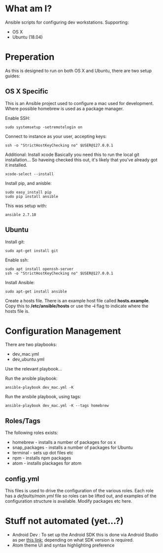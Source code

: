 # What am I?
Ansible scripts for configuring dev workstations.
Supporting:
* OS X
* Ubuntu (18.04)

# Preperation
As this is designed to run on both OS X and Ubuntu, there are two setup guides:

## OS X Specific
This is an Ansible project used to configure a mac used for development.
Where possible homebrew is used as a package manager.

Enable SSH:
```
sudo systemsetup -setremotelogin on
```

Connect to instance as your user, accepting keys:
```
ssh -o "StrictHostKeyChecking no" $USER@127.0.0.1
```

Additional: Install xcode
Basically you need this to run the local git installation...
So haveing checked this out, it's likely that you've already got it installed.
```
xcode-select --install
```

Install pip, and anisble:
```
sudo easy_install pip
sudo pip install ansible
```

This was setup with:
```
ansible 2.7.10
```

## Ubuntu
Install git:
```
sudo apt-get install git
```

Enable ssh:
```
sudo apt install openssh-server
ssh -o "StrictHostKeyChecking no" $USER@127.0.0.1
```

Install Ansible:
```
sudo apt-get install ansible
```


Create a hosts file. There is an example host file called **hosts.example**. Copy this to **/etc/ansible/hosts** or use the **-i** flag to indicate where the hosts file is.

# Configuration Management
There are two playbooks:
* dev_mac.yml
* dev_ubuntu.yml

Use the relevant playbook...

Run the ansible playbook:
```
ansible-playbook dev_mac.yml -K
```

Run the ansbile playbook, using tags:
```
ansible-playbook dev_mac.yml -K --tags homebrew
```

## Roles/Tags
The following roles exists:

* homebrew - installs a number of packages for os x
* snap_packages - installs a number of packages for Ubuntu
* terminal - sets up dot files etc
* npm - installs npm packages
* atom - installs plackages for atom

## config.yml
This files is used to drive the configuration of the various roles.
Each role has a *defaults/main.yml* file so roles can be lifted out, and examples of the configuration structure is available.
Modify packages etc here.

# Stuff not automated (yet...?)
*  Android Dev : To set up the Android SDK this is done via Android Studio as per [this link](https://facebook.github.io/react-native/docs/getting-started.html); depending on what SDK version is required.
* Atom theme UI and syntax highlighting preference
